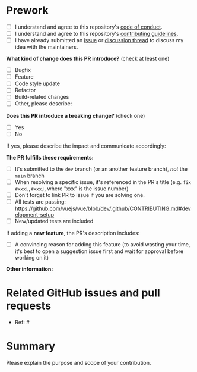 # Prework

- [ ] I understand and agree to this repository's [code of conduct](https://github.com/EPFL-ENAC/{YOUR-REPO-NAME}/blob/main/CODE_OF_CONDUCT.md).
- [ ] I understand and agree to this repository's [contributing guidelines](https://github.com/EPFL-ENAC/{YOUR-REPO-NAME}/blob/main/CONTRIBUTING.md).
- [ ] I have already submitted an [issue](https://github.com/EPFL-ENAC/{YOUR-REPO-NAME}/issues) or [discussion thread](https://github.com/EPFL-ENAC/{YOUR-REPO-NAME}/discussions) to discuss my idea with the maintainers.

<!--
Please make sure to read the Pull Request Guidelines:
https://github.com/EPFL-ENAC/topo-vnav-ml-challenge/blob/main/CONTRIBUTING.md#pull-request-guidelines
-->

<!-- PULL REQUEST TEMPLATE -->
<!-- (Update "[ ]" to "[x]" to check a box) -->

**What kind of change does this PR introduce?** (check at least one)

- [ ] Bugfix
- [ ] Feature
- [ ] Code style update
- [ ] Refactor
- [ ] Build-related changes
- [ ] Other, please describe:

**Does this PR introduce a breaking change?** (check one)

- [ ] Yes
- [ ] No

If yes, please describe the impact and communicate accordingly:

**The PR fulfills these requirements:**

- [ ] It's submitted to the `dev` branch (or an another feature branch), _not_ the `main` branch
- [ ] When resolving a specific issue, it's referenced in the PR's title (e.g. `fix #xxx[,#xxx]`, where "xxx" is the issue number)
- [ ] Don't forget to link PR to issue if you are solving one.
- [ ] All tests are passing: https://github.com/vuejs/vue/blob/dev/.github/CONTRIBUTING.md#development-setup
- [ ] New/updated tests are included

If adding a **new feature**, the PR's description includes:

- [ ] A convincing reason for adding this feature (to avoid wasting your time, it's best to open a suggestion issue first and wait for approval before working on it)

**Other information:**

# Related GitHub issues and pull requests

- Ref: #

# Summary

Please explain the purpose and scope of your contribution.
